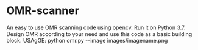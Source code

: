 # OMR-scanner
An easy to use OMR scanning code using opencv.
Run it on Python 3.7.
Design OMR according to your need and use this code as a basic building block.
USAgGE: python omr.py --image images/imagename.png
